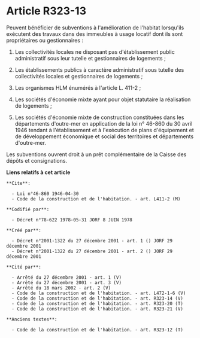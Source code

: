 # Article R323-13

Peuvent bénéficier de subventions à l'amélioration de l'habitat lorsqu'ils exécutent des travaux dans des immeubles à usage
locatif dont ils sont propriétaires ou gestionnaires :

1. Les collectivités locales ne disposant pas d'établissement public administratif sous leur tutelle et gestionnaires de
logements ;

2. Les établissements publics à caractère administratif sous tutelle des collectivités locales et gestionnaires de
logements ;

3. Les organismes HLM énumérés à l'article L. 411-2 ;

4. Les sociétés d'économie mixte ayant pour objet statutaire la réalisation de logements ;

5. Les sociétés d'économie mixte de construction constituées dans les départements d'outre-mer en application de la loi n°
46-860 du 30 avril 1946 tendant à l'établissement et à l'exécution de plans d'équipement et de développement économique et
social des territoires et départements d'outre-mer.

Les subventions ouvrent droit à un prêt complémentaire de la Caisse des dépôts et consignations.

**Liens relatifs à cet article**

	**Cite**:

	  - Loi n°46-860 1946-04-30
	  - Code de la construction et de l'habitation. - art. L411-2 (M)

	**Codifié par**:

	  - Décret n°78-622 1978-05-31 JORF 8 JUIN 1978

	**Créé par**:

	  - Décret n°2001-1322 du 27 décembre 2001 - art. 1 () JORF 29 décembre 2001
	  - Décret n°2001-1322 du 27 décembre 2001 - art. 2 () JORF 29 décembre 2001

	**Cité par**:

	  - Arrêté du 27 décembre 2001 - art. 1 (V)
	  - Arrêté du 27 décembre 2001 - art. 3 (V)
	  - Arrêté du 18 mars 2002 - art. 2 (V)
	  - Code de la construction et de l'habitation. - art. L472-1-6 (V)
	  - Code de la construction et de l'habitation. - art. R323-14 (V)
	  - Code de la construction et de l'habitation. - art. R323-20 (T)
	  - Code de la construction et de l'habitation. - art. R323-21 (V)

	**Anciens textes**:

	  - Code de la construction et de l'habitation. - art. R323-12 (T)
